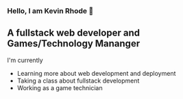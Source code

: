 ### Hello, I am Kevin Rhode 👋

## A fullstack web developer and Games/Technology Mananger
I'm currently  
 - Learning more about web development and deployment
 - Taking a class about fullstack development
 - Working as a game technician

